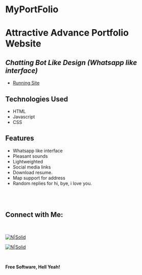 # MyPortFolio
# Attractive Advance Portfolio Website

## _Chatting Bot Like Design (Whatsapp like interface)_

- [Running Site](https://akashkorbu.github.io/)

<!-- [![N|Solid](images/demo.gif)](https://akashkorbu.github.io/) -->

## Technologies Used

- HTML
- Javascript
- CSS

## Features

- Whatsapp like interface
- Pleasant sounds
- Lightweighted
- Social media links
- Download resume.
- Map support for address
- Random replies for hi, bye, i love you.

<br><br>

## Connect with Me:

<br>

[![N|Solid](images/telegram.svg)](https://t.me/akashkorbu)

[![N|Solid](images/instagram.svg)](https://instagram.com/___mr_akash___99)

<br>

**Free Software, Hell Yeah!**
